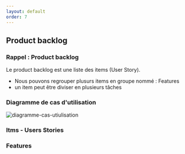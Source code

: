 ```yaml
---
layout: default
order: 7
---
```



## Product backlog

### Rappel : Product backlog 

Le product backlog est une liste des items (User Story).

- Nous pouvons regrouper plusurs items en groupe nommé : Features
- un item peut être diviser en plusieurs tâches

### Diagramme de cas d'utilisation
![diagramme-cas-utiulisation]({{site.baseurl}}111\3.liste-des-tâches\images\diagramme-cas-utiulisation-1.0.png)

### Itms - Users Stories 

### Features 
